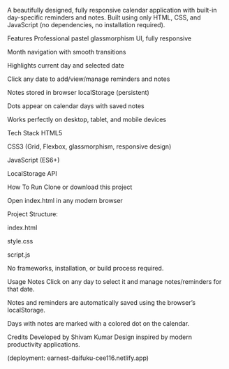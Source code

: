 A beautifully designed, fully responsive calendar application with built-in day-specific reminders and notes. Built using only HTML, CSS, and JavaScript (no dependencies, no installation required).

Features
Professional pastel glassmorphism UI, fully responsive

Month navigation with smooth transitions

Highlights current day and selected date

Click any date to add/view/manage reminders and notes

Notes stored in browser localStorage (persistent)

Dots appear on calendar days with saved notes

Works perfectly on desktop, tablet, and mobile devices

Tech Stack
HTML5

CSS3 (Grid, Flexbox, glassmorphism, responsive design)

JavaScript (ES6+)

LocalStorage API

How To Run
Clone or download this project

Open index.html in any modern browser

Project Structure:

index.html

style.css

script.js

No frameworks, installation, or build process required.

Usage Notes
Click on any day to select it and manage notes/reminders for that date.

Notes and reminders are automatically saved using the browser’s localStorage.

Days with notes are marked with a colored dot on the calendar.

Credits
Developed by Shivam Kumar
Design inspired by modern productivity applications.

(deployment: earnest-daifuku-cee116.netlify.app)
